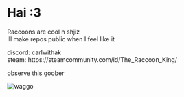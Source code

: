 # Hai :3 

<p>Raccoons are cool n shjiz</br>
Ill make repos public when I feel like it</p>

<p>discord: carlwithak</br>
steam: https://steamcommunity.com/id/The_Raccoon_King/</p>

observe this goober

![waggo](https://github.com/carkle/carkle/assets/135234393/b95283b0-cd66-4b6d-a9c7-4a0ba75812e1)
